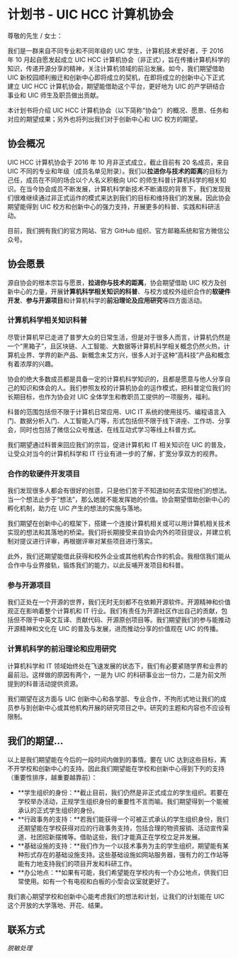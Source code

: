# 计划书 - UIC HCC 计算机协会

尊敬的先生 / 女士：

我们是一群来自不同专业和不同年级的 UIC 学生，计算机技术爱好者，于 2016 年 10 月起自愿发起成立 UIC HCC 计算机协会（非正式），旨在传播计算机科学的知识，传递开源分享的精神，关注计算机领域的前沿发展。如今，我们期望借助 UIC 新校园顺利搬迁和创新中心即将成立的契机，在即将成立的创新中心下正式建立 UIC HCC 计算机协会，期望能借助这个平台，更好地为 UIC 的产学研结合事业和 UIC 师生及职员做出贡献。

本计划书将介绍 UIC HCC 计算机协会（以下简称“协会“）的概况、愿景、任务和对应的期望成果；另外也将列出我们对于创新中心和 UIC 校方的期望。

## 协会概况

UIC HCC 计算机协会于 2016 年 10 月非正式成立，截止目前有 20 名成员，来自 UIC 不同的专业和年级（成员名单见附录）。我们以**拉进你与技术的距离**的目标为己任，成员在不同的场合以个人名义积极向 UIC 的师生科普计算机科学的相关知识。在当今协会成员不断发展，计算机科学新技术不断涌现的背景下，我们发现我们很难继续通过非正式运作的模式来达到我们的目标和维持我们的发展。因此协会期望能得到 UIC 校方和创新中心的强力支持，开展更多的科普、实践和科研活动。

目前，我们拥有我们的官方网站、官方 GitHub 组织、官方邮箱系统和官方微信公众号。

## 协会愿景

源自协会的根本宗旨与愿景，**拉进你与技术的距离**，协会期望借助 UIC 校方及创新中心的力量，开展**计算机科学相关知识的科普**、与校方或校外组织合作的**软硬件开发**、**参与开源项目**和计算机科学的**前沿理论及应用研究**等四方面活动。

### 计算机科学相关知识科普

尽管计算机早已走进了普罗大众的日常生活，但是对于很多人而言，计算机仍然是一个“黑箱子”，且区块链、人工智能、大数据等计算机科学相关概念仍然火热，计算机业界、学界的新产品、新概念未艾方兴，很多人对于这种“高科技”产品和概念有着浓厚的兴趣。

协会的绝大多数成员都是具备一定的计算机科学知识的，且都是愿意与他人分享自己的知识和体会的人。我们参照友校的计算机协会的运作模式，把科普定位我们的长期目标，也作为协会对 UIC 全体学生和教职员工提供的一项服务，福利。

科普的范围包括但不限于计算机日常应用、UIC IT 系统的使用技巧、编程语言入门、数据分析入门、人工智能入门等，形式包括但不限于线下讲座、工作坊、分享会，同时也包括了微信公众号推送、在线互动式学习等线上科普方式。

我们期望通过科普来回应我们的宗旨，促进计算机和 IT 相关知识在 UIC 的普及，让受众对当今的计算机科学和 IT 行业有进一步的了解，扩宽分享双方的视界。

### 合作的软硬件开发项目

我们发现很多人都会有很好的创意，只是他们苦于不知道如何去实现他们的想法。当一个想法止步于“想法”，那么她就不能发挥她的价值。协会期望借助创新中心的孵化机制，助力在 UIC 产生的想法的实施与落地。

我们期望在创新中心的框架下，搭建一个连接计算机相关或可以用计算机相关技术实现的想法和其落地的桥梁。我们将长期接受来自协会内外的项目提议，并建立机制对提议进行评审，再根据评审对某些项目进行落实。

此外，我们还期望能借此获得和校外企业或其他机构合作的机会。我相信我们能从合作中与业界接轨，锻炼我们的能力，以此反哺开发项目和科普。

### 参与开源项目

我们正处在一个开源的世界，我们无时无刻都不在依赖开源软件。开源精神和价值观正在影响着整个计算机和 IT 行业。我们有责任为开源社区作出自己的贡献，包括但不限于中英文互译、贡献代码、开源原创项目等。我们期望我们的参与能推动开源精神和文化在 UIC 的普及与发展，进而推动分享的价值观在 UIC 的传播。

### 计算机科学的前沿理论和应用研究

计算机科学和 IT 领域始终处在飞速发展的状态下，我们有必要紧随学界和业界的最前沿。这样做的原因有两个，一是为 UIC 的科研事业出一份力，二是为前文所提到的科普活动提供资源。

我们期望在这方面与 UIC 创新中心和各学部、专业合作，不拘形式地让我们的成员参与到创新中心或其他机构开展的研究项目之中。研究的主题和内容也不应设有限制。

## 我们的期望...

以上是我们期望能在今后的一段时间内做到的事情。要在 UIC 达到这些目标，离不开学校和创新中心的支持。因此我们期望能在学校和创新中心得到下列的支持（重要性排序，越重要越靠前）：

* **学生组织的身份：**截止目前，我们仍然是非正式成立的学生组织。若要在学校举办活动，正规学生组织身份的重要性不言而喻。我们期望得到一个能被承认的正式学生组织的身份。
* **行政事务的支持：**若我们能获得一个可被正式承认的学生组织身份，我们还期望能在学校获得对应的行政事务支持，包括合理的物资报销、活动宣传渠道、社团招新摆摊等。借助这些，我们才能真正在学校立足并发展。
* **基础设施的支持：**我们作为一个以技术事务为主的学生组织，期望能有某种形式存在的基础设施支持。这些基础设施如网站服务器，强有力的工作站等能有力地支持我们的项目开发和科研工作。
* **办公地点：**如果有可能，我们希望能在学校内有一个办公地点，供我们日常使用。如有一个有电视和白板的小型会议室就更好了。

我们衷心期望学校和创新中心能考虑我们的想法和计划，让我们的计划能在 UIC 这个开放的大学落地、开花、结果。

## 联系方式

*脱敏处理*